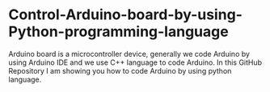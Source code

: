 # Control-Arduino-board-by-using-Python-programming-language
Arduino board is a microcontroller device, generally we code Arduino by using Arduino IDE and we use C++ language to code Arduino. In this GitHub Repository I am showing you how to code Arduino by using python language.
